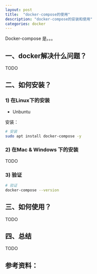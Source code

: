 ```yaml
---
layout: post
title:  "docker-compose的使用"
description: "docker-compose的安装和使用"
categories: docker
---
```

Docker-compose 是。。。

## 一、docker解决什么问题？

TODO


## 二、如何安装？

### 1) 在Linux下的安装

- Unbuntu
  
安装：

```sh
# 安装
sudo apt install docker-compose -y


```

### 2) 在Mac & Windows 下的安装

TODO

### 3) 验证

```sh
# 验证
docker-compose --version
```

## 三、如何使用？

TODO 

## 四、总结

TODO


## 参考资料：


